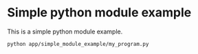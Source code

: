 # Simple python module example

This is a simple python module example.

```bash
python app/simple_module_example/my_program.py
```